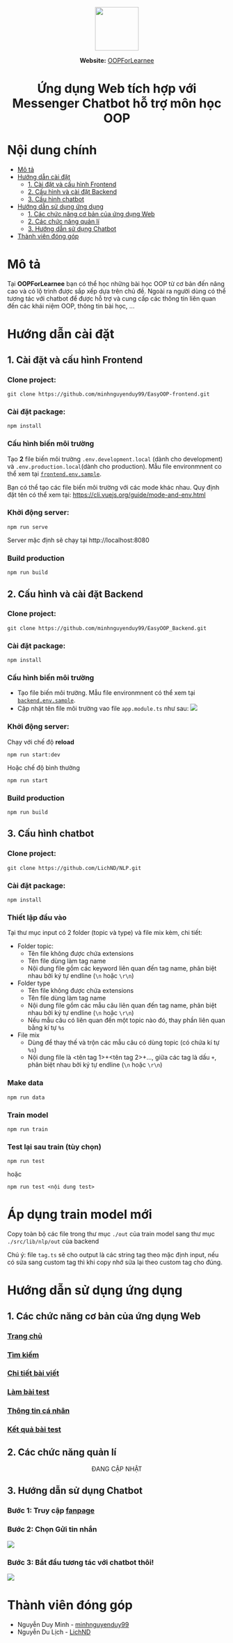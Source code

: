 <p align="center">
	<img src="https://res.cloudinary.com/dml8e1w0z/image/upload/v1625188482/oop-learning-helper/color_tnvl21.png" width="100px" height="auto" />
	<p align="center">
	<strong>Website:</strong>
	<a href="https://oop-learnee.herokuapp.com/">OOPForLearnee</a>
	</p>
</p>
<h1 align="center">Ứng dụng Web tích hợp với Messenger Chatbot hỗ trợ môn học OOP
</h1>

# Nội dung chính
- [Mô tả](#description)
- [Hướng dẫn cài đặt](#setup-guide)
  * [1. Cài đặt và cấu hình Frontend](#frontend-setup)
  * [2. Cấu hình và cài đặt Backend](#backend-setup)
  * [3. Cấu hình chatbot](#chatbot-setup)
- [Hướng dẫn sử dụng ứng dụng](#usage-guide)
  * [1. Các chức năng cơ bản của ứng dụng Web](#web-features)
  * [2. Các chức năng quản lí](#web-management-features)
  * [3. Hướng dẫn sử dụng Chatbot](#chatbot-usage-guide)
- [Thành viên đóng góp](#contributors)


# <a name="description">Mô tả</a>

Tại **OOPForLearnee** bạn có thể học những bài học OOP từ cơ bản đến nâng cao và có lộ trình được sắp xếp dựa trên chủ đề. Ngoài ra người dùng có thể tương tác với chatbot để được hỗ trợ và cung cấp các thông tin liên quan đến các khái niệm OOP, thông tin bài học, ...

# <a name="setup-guide">Hướng dẫn cài đặt</a>

## <a name="frontend-setup">1. Cài đặt và cấu hình Frontend</a>

### Clone project:
```
git clone https://github.com/minhnguyenduy99/EasyOOP-frontend.git
```
### Cài đặt package:
```
npm install
```

### Cấu hình biến môi trường
Tạo **2** file biến môi trường ```.env.development.local``` (dành cho development) và ```.env.production.local```(dành cho production). Mẫu file environmnent co thể xem tại [```frontend.env.sample```](https://github.com/minhnguyenduy99/OOPForLearnee/blob/main/environments/frontend.env.sample).

Bạn có thể tạo các file biến môi trường với các mode khác nhau.  Quy định đặt tên có thể xem tại: https://cli.vuejs.org/guide/mode-and-env.html

### Khởi động server:
```
npm run serve
```
Server mặc định sẽ chạy tại http://localhost:8080 

### Build production
```
npm run build
```

## <a name="backend-setup">2. Cấu hình và cài đặt Backend</a>
### Clone project:
```
git clone https://github.com/minhnguyenduy99/EasyOOP_Backend.git
```
### Cài đặt package:
```
npm install
```
### Cấu hình biến môi trường
- Tạo file biến môi trường. Mẫu file environmnent có thể xem tại [```backend.env.sample```](https://github.com/minhnguyenduy99/OOPForLearnee/blob/main/environments/backend.env.sample).
- Cập nhật tên file môi trường vao file ```app.module.ts``` như sau:
![](https://i.im.ge/2021/07/14/2lvCS.png)

### Khởi động server:
Chạy với chế độ **reload**
```
npm run start:dev
```
Hoặc chế độ bình thường
```
npm run start
```

### Build production
```
npm run build
```

## <a name="chatbot-setup">3. Cấu hình chatbot</a>

### Clone project:
```
git clone https://github.com/LichND/NLP.git
```
### Cài đặt package:
```
npm install
```

### Thiết lập đầu vào
Tại thư mục input có 2 folder (topic và type) và file mix kèm, chi tiết:
- Folder topic:
  * Tên file không được chứa extensions
  * Tên file dùng làm tag name
  * Nội dung file gồm các keyword liên quan đến tag name, phân biệt nhau bởi ký tự endline (```\n``` hoặc ```\r\n```)
- Folder type
  * Tên file không được chứa extensions
  * Tên file dùng làm tag name
  * Nội dung file gồm các mẫu câu liên quan đến tag name, phân biệt nhau bởi ký tự endline (```\n``` hoặc ```\r\n```)
  * Nếu mẫu câu có liên quan đến một topic nào đó, thay phần liên quan bằng kí tự ```%s```
- File mix
  * Dùng để thay thế và trộn các mẫu câu có dùng topic (có chứa kí tự ```%s```)
  * Nội dung file là &lt;tên tag 1&gt;+&lt;tên tag 2&gt;+..., giữa các tag là dấu ```+```, phân biệt nhau bởi ký tự endline (```\n``` hoặc ```\r\n```)

### Make data
```
npm run data
```

### Train model
```
npm run train
```

### Test lại sau train (tùy chọn)
```
npm run test
```
hoặc
```
npm run test <nội dung test>
```

# Áp dụng train model mới
Copy toàn bộ các file trong thư mục ```./out``` của train model sang thư mục ```./src/lib/nlp/out``` của backend

Chú ý: file ```tag.ts``` sẽ cho output là các string tag theo mặc định input, nếu có sửa sang custom tag thì khi copy nhớ sửa lại theo custom tag cho đúng.

# <a name="usage-guide">Hướng dẫn sử dụng ứng dụng</a>

## <a name="web-features">1. Các chức năng cơ bản của ứng dụng Web</a>

### [Trang chủ](https://i.im.ge/2021/07/14/2lcAW.png)
### [Tìm kiếm](https://i.im.ge/2021/07/14/2lgp0.png)
### [Chi tiết bài viết](https://i.im.ge/2021/07/14/2lb7r.png)
### [Làm bài test](https://i.im.ge/2021/07/14/2l3Gm.png)
### [Thông tin cá nhân](https://i.im.ge/2021/07/14/2lxbf.png)
### [Kết quả bài test](https://i.im.ge/2021/07/14/2lEi1.png)

## <a name="web-management-features">2. Các chức năng quản lí</a>
<p align="center">ĐANG CẬP NHẬT</p>

## <a name="chatbot-usage-guide">3. Hướng dẫn sử dụng Chatbot</a>

### Bước 1: Truy cập [fanpage](https://www.facebook.com/EasyOOP/)
### Bước 2: Chọn Gửi tin nhắn
![](https://i.im.ge/2021/07/14/2rnIf.png)
### Bước 3: Bắt đầu tương tác với chatbot thôi!
![](https://i.im.ge/2021/07/14/2r4xm.png)

# <a name="contributors">Thành viên đóng góp</a>

- Nguyễn Duy Minh - [minhnguyenduy99](https://github.com/minhnguyenduy99)
- Nguyễn Du Lịch - [LichND](https://github.com/LichND)
